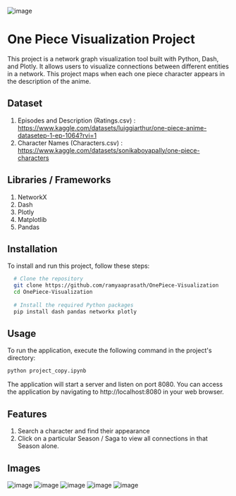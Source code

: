 ![image](https://github.com/ramyaaprasath/OnePiece-Visualization/assets/75536064/0846873c-fcbb-4074-8248-299e05fd0fbb)

# One Piece Visualization Project

This project is a network graph visualization tool built with Python, Dash, and Plotly. It allows users to visualize connections between different entities in a network.
This project maps when each one piece character appears in the description of the anime.

## Dataset
1. Episodes and Description (Ratings.csv) : https://www.kaggle.com/datasets/luiggiarthur/one-piece-anime-datasetep-1-ep-1064?rvi=1
2. Character Names (Characters.csv) : https://www.kaggle.com/datasets/sonikaboyapally/one-piece-characters

## Libraries / Frameworks
1. NetworkX
2. Dash
3. Plotly
4. Matplotlib
5. Pandas
   
## Installation 

To install and run this project, follow these steps:

```bash 
  # Clone the repository
  git clone https://github.com/ramyaaprasath/OnePiece-Visualization
  cd OnePiece-Visualization
  
  # Install the required Python packages
  pip install dash pandas networkx plotly
```

## Usage
To run the application, execute the following command in the project's directory:
```bash
python project_copy.ipynb
```
The application will start a server and listen on port 8080. You can access the application by navigating to http://localhost:8080 in your web browser.

## Features
1. Search a character and find their appearance
2. Click on a particular Season / Saga to view all connections in that Season alone.
   
## Images
![image](https://github.com/ramyaaprasath/OnePiece-Visualization/assets/75536064/e1ddda0e-42be-4da4-90d5-a03c7b64c6e5)
![image](https://github.com/ramyaaprasath/OnePiece-Visualization/assets/75536064/01ca117d-2796-4a97-8ac1-aa3208e992a1)
![image](https://github.com/ramyaaprasath/OnePiece-Visualization/assets/75536064/7c66dcc8-9bb7-4dd0-b9d3-f7e9923f6f31)
![image](https://github.com/ramyaaprasath/OnePiece-Visualization/assets/75536064/956c5301-8f02-42c2-8408-59eed9966888)
![image](https://github.com/ramyaaprasath/OnePiece-Visualization/assets/75536064/8c0e9aed-2613-4e00-a7d0-41ffec506632)







